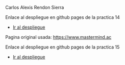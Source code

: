 Carlos Alexis Rendon Sierra

Enlace al despliegue en github pages de la practica 14
- [Ir al despliegue](https://spectralcomet73.github.io/Practica_14/)


Pagina original usada: https://www.mastermind.ac


Enlace al despliegue en github pages de la practica 15
- [Ir al despliegue](https://spectralcomet73.github.io/Practica_14/index2.html)
